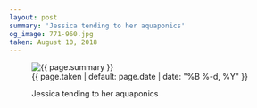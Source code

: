 ```yaml
---
layout: post
summary: 'Jessica tending to her aquaponics'
og_image: 771-960.jpg
taken: August 10, 2018
---
```


<figure class="post">
<img alt="{{ page.summary }}" sizes="(min-width: 700px) 50vw, calc(100vw - 2rem)" src="{{ site.assets_url }}/771-480.jpg" srcset="{{ site.assets_url }}/771-240.jpg 240w, {{ site.assets_url }}/771-480.jpg 480w, {{ site.assets_url }}/771-720.jpg 720w, {{ site.assets_url }}/771-960.jpg 960w"/>
<figcaption>
<time>{{ page.taken | default: page.date | date: "%B %-d, %Y" }}</time>
<p>Jessica tending to her aquaponics</p>
</figcaption>
</figure>
